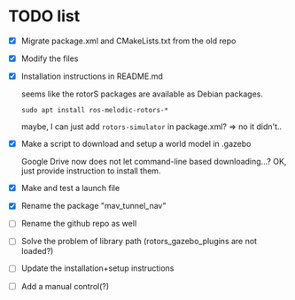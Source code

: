 # TODO list

- [x] Migrate package.xml and CMakeLists.txt from the old repo
- [x] Modify the files
- [x] Installation instructions in README.md

  seems like the rotorS packages are available as Debian packages.

  `sudo apt install ros-melodic-rotors-*`

  maybe, I can just add `rotors-simulator` in package.xml? => no it didn't..

- [x] Make a script to download and setup a world model in .gazebo

  Google Drive now does not let command-line based downloading...?
  OK, just provide instruction to install them.

- [x] Make and test a launch file
- [x] Rename the package "mav_tunnel_nav"
- [ ] Rename the github repo as well
- [ ] Solve the problem of library path (rotors_gazebo_plugins are not loaded?)
- [ ] Update the installation+setup instructions
- [ ] Add a manual control(?)
